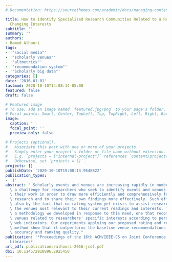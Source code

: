 ```yaml
---
# Documentation: https://sourcethemes.com/academic/docs/managing-content/

title: How to Identify Specialized Research Communities Related to a Researcher’s
  Changing Interests
subtitle: ''
summary: ''
authors:
- Hamed Alhoori
tags:
- '"social media"'
- '"scholarly venues"'
- '"altmetrics"'
- '"recommendation system"'
- '"Scholarly big data"'
categories: []
date: '2016-01-01'
lastmod: 2020-10-10T14:08:14-05:00
featured: false
draft: false

# Featured image
# To use, add an image named `featured.jpg/png` to your page's folder.
# Focal points: Smart, Center, TopLeft, Top, TopRight, Left, Right, BottomLeft, Bottom, BottomRight.
image:
  caption: ''
  focal_point: ''
  preview_only: false

# Projects (optional).
#   Associate this post with one or more of your projects.
#   Simply enter your project's folder or file name without extension.
#   E.g. `projects = ["internal-project"]` references `content/project/deep-learning/index.md`.
#   Otherwise, set `projects = []`.
projects: []
publishDate: '2020-10-10T19:08:13.954882Z'
publication_types:
- '1'
abstract: " Scholarly events and venues are increasing rapidly in number. This poses\
  \ a challenge for researchers who seek to identify events and venues related to\
  \ their work in order to draw more efficiently and comprehensively from published\
  \ research and to share their own findings more effectively. Such efforts are hampered\
  \ also by the fact that no rating system yet exists to assist researchers in culling\
  \ the venues most relevant to their current readings and interests. This study describes\
  \ a methodology we developed in response to this need, one that recommends scholarly\
  \ venues related to researchers' specific interests according to personalized social\
  \ web indicators. Our experiments applying our proposed rating and recommendation\
  \ method show that it outperforms the baseline venue recommendations in terms of\
  \ accuracy and ranking quality."
publication: '*Proceedings of the 16th ACM/IEEE-CS on Joint Conference on Digital
  Libraries*'
url_pdf: publications/alhoori-2016-jcdl.pdf
doi: 10.1145/2910896.2925450
---
```

